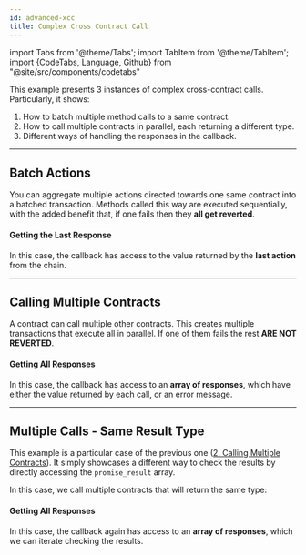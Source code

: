 ```yaml
---
id: advanced-xcc
title: Complex Cross Contract Call
---
```

import Tabs from '@theme/Tabs';
import TabItem from '@theme/TabItem';
import {CodeTabs, Language, Github} from "@site/src/components/codetabs"

This example presents 3 instances of complex cross-contract calls. Particularly, it shows:
1. How to batch multiple method calls to a same contract.
2. How to call multiple contracts in parallel, each returning a different type.
3. Different ways of handling the responses in the callback.

---

## Batch Actions

You can aggregate multiple actions directed towards one same contract into a batched transaction.
Methods called this way are executed sequentially, with the added benefit that, if one fails then
they **all get reverted**.

<CodeTabs>
  <Language value="🦀 Rust" language="rust">
    <Github fname="lib.rs"
            url="https://github.com/near-examples/xcc-advanced/blob/main/contract/src/batch_actions.rs"
            start="7" end="19" />
  </Language>
  <Language value="🌐 JavaScript" language="js">
    <Github fname="index.js"
          url="https://github.com/garikbesson/cross-contract-hello-js/blob/batch_actions/contract/src/contract.ts"
          start="67" end="80" />
  </Language>
</CodeTabs>

#### Getting the Last Response
In this case, the callback has access to the value returned by the **last
action** from the chain.

<CodeTabs>
  <Language value="🦀 Rust" language="rust">
    <Github fname="lib.rs"
            url="https://github.com/near-examples/xcc-advanced/blob/main/contract/src/batch_actions.rs"
            start="21" end="34" />
  </Language>
  <Language value="🌐 JavaScript" language="js">
    <Github fname="callback"
      url="https://github.com/garikbesson/cross-contract-hello-js/blob/batch_actions/contract/src/contract.ts"
      start="82" end="93" />
    <Github fname="promiseResult"
      url="https://github.com/garikbesson/cross-contract-hello-js/blob/batch_actions/contract/src/contract.ts"
      start="127" end="145" />
  </Language>
</CodeTabs>

---

## Calling Multiple Contracts

A contract can call multiple other contracts. This creates multiple transactions that execute
all in parallel. If one of them fails the rest **ARE NOT REVERTED**.

<CodeTabs>
  <Language value="🦀 Rust" language="rust">
    <Github fname="lib.rs"
            url="https://github.com/near-examples/xcc-advanced/blob/main/contract/src/multiple_contracts.rs"
            start="18" end="56" />
  </Language>
  <Language value="🌐 JavaScript" language="js">
    <Github fname="index.js"
          url="https://github.com/garikbesson/cross-contract-hello-js/blob/batch_actions/contract/src/contract.ts"
          start="95" end="111" />
  </Language>
</CodeTabs>

#### Getting All Responses
In this case, the callback has access to an **array of responses**, which have either the
value returned by each call, or an error message.

<CodeTabs>
  <Language value="🦀 Rust" language="rust">
    <Github fname="lib.rs"
            url="https://github.com/near-examples/xcc-advanced/blob/main/contract/src/multiple_contracts.rs"
            start="58" end="91" />
  </Language>
  <Language value="🌐 JavaScript" language="js">
    <Github fname="callback"
      url="https://github.com/garikbesson/cross-contract-hello-js/blob/batch_actions/contract/src/contract.ts"
      start="113" end="125" />
    <Github fname="promiseResult"
      url="https://github.com/garikbesson/cross-contract-hello-js/blob/batch_actions/contract/src/contract.ts"
      start="127" end="145" />
  </Language>
</CodeTabs>

---

## Multiple Calls - Same Result Type 

This example is a particular case of the previous one ([2. Calling Multiple Contracts](#2-calling-multiple-contracts)).
It simply showcases a different way to check the results by directly accessing the `promise_result` array.

In this case, we call multiple contracts that will return the same type:

<CodeTabs>
  <Language value="🦀 Rust" language="rust">
    <Github fname="lib.rs"
            url="https://github.com/near-examples/xcc-advanced/blob/main/contract/src/similar_contracts.rs"
            start="18" end="31" />
  </Language>
  <Language value="🌐 JavaScript" language="js">
    <Github fname="index.js"
          url="https://github.com/garikbesson/cross-contract-hello-js/blob/batch_actions/contract/src/contract.ts"
          start="95" end="111" />
  </Language>
</CodeTabs>

#### Getting All Responses
In this case, the callback again has access to an **array of responses**, which we can iterate checking the
results.

<CodeTabs>
  <Language value="🦀 Rust" language="rust">
    <Github fname="lib.rs"
            url="https://github.com/near-examples/xcc-advanced/blob/main/contract/src/similar_contracts.rs"
            start="33" end="61" />
  </Language>
  <Language value="🌐 JavaScript" language="js">
    <Github fname="callback"
      url="https://github.com/garikbesson/cross-contract-hello-js/blob/batch_actions/contract/src/contract.ts"
      start="113" end="125" />
    <Github fname="promiseResult"
      url="https://github.com/garikbesson/cross-contract-hello-js/blob/batch_actions/contract/src/contract.ts"
      start="127" end="145" />
  </Language>
</CodeTabs>